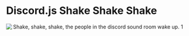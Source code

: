 # Discord.js Shake Shake Shake
Shake, shake, shake, the people in the discord sound room wake up.
1
<img src="https://komarev.com/ghpvc/?username=SycerNetwork1&color=blueviolet&label=Discord.js Shake Shake Shake" align="left">
